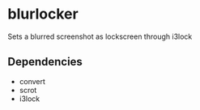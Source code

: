 # blurlocker
Sets a blurred screenshot as lockscreen through i3lock

## Dependencies
* convert
* scrot
* i3lock
